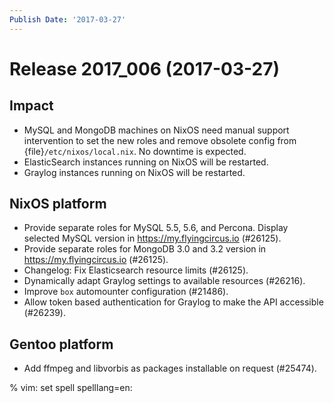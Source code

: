 ```yaml
---
Publish Date: '2017-03-27'
---
```


# Release 2017_006 (2017-03-27)

## Impact

- MySQL and MongoDB machines on NixOS need manual support intervention to set
  the new roles and remove obsolete config from {file}`/etc/nixos/local.nix`. No
  downtime is expected.
- ElasticSearch instances running on NixOS will be restarted.
- Graylog instances running on NixOS will be restarted.

## NixOS platform

- Provide separate roles for MySQL 5.5, 5.6, and Percona. Display selected MySQL
  version in <https://my.flyingcircus.io> (#26125).
- Provide separate roles for MongoDB 3.0 and 3.2
  version in <https://my.flyingcircus.io> (#26125).
- Changelog: Fix Elasticsearch resource limits (#26125).
- Dynamically adapt Graylog settings to available resources (#26216).
- Improve `box` automounter configuration (#21486).
- Allow token based authentication for Graylog to make the API accessible
  (#26239).

## Gentoo platform

- Add ffmpeg and libvorbis as packages installable on request (#25474).

% vim: set spell spelllang=en:
